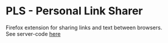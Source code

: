 # PLS - Personal Link Sharer

Firefox extension for sharing links and text between browsers.  
See server-code [here](https://github.com/personal-link-sharer/pls-server)
